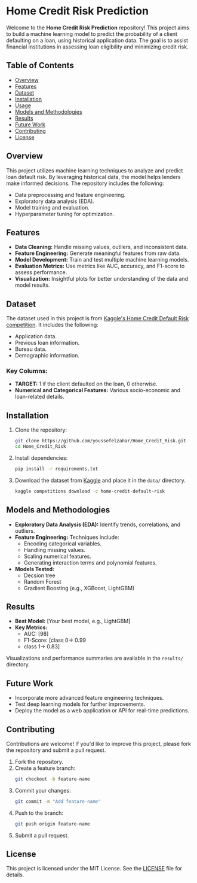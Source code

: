 # Home Credit Risk Prediction

Welcome to the **Home Credit Risk Prediction** repository! This project aims to build a machine learning model to predict the probability of a client defaulting on a loan, using historical application data. The goal is to assist financial institutions in assessing loan eligibility and minimizing credit risk.

## Table of Contents
- [Overview](#overview)
- [Features](#features)
- [Dataset](#dataset)
- [Installation](#installation)
- [Usage](#usage)
- [Models and Methodologies](#models-and-methodologies)
- [Results](#results)
- [Future Work](#future-work)
- [Contributing](#contributing)
- [License](#license)

## Overview
This project utilizes machine learning techniques to analyze and predict loan default risk. By leveraging historical data, the model helps lenders make informed decisions. The repository includes the following:
- Data preprocessing and feature engineering.
- Exploratory data analysis (EDA).
- Model training and evaluation.
- Hyperparameter tuning for optimization.

## Features
- **Data Cleaning:** Handle missing values, outliers, and inconsistent data.
- **Feature Engineering:** Generate meaningful features from raw data.
- **Model Development:** Train and test multiple machine learning models.
- **Evaluation Metrics:** Use metrics like AUC, accuracy, and F1-score to assess performance.
- **Visualization:** Insightful plots for better understanding of the data and model results.

## Dataset
The dataset used in this project is from [Kaggle's Home Credit Default Risk competition](https://www.kaggle.com/competitions/home-credit-default-risk/data). It includes the following:
- Application data.
- Previous loan information.
- Bureau data.
- Demographic information.

### Key Columns:
- **TARGET:** 1 if the client defaulted on the loan, 0 otherwise.
- **Numerical and Categorical Features:** Various socio-economic and loan-related details.

## Installation

1. Clone the repository:
   ```bash
   git clone https://github.com/youssefelzahar/Home_Credit_Risk.git
   cd Home_Credit_Risk
   ```

2. Install dependencies:
   ```bash
   pip install -r requirements.txt
   ```

3. Download the dataset from [Kaggle](https://www.kaggle.com/competitions/home-credit-default-risk/data) and place it in the `data/` directory.
   ```bash
   kaggle competitions download -c home-credit-default-risk
   ```
## Models and Methodologies
- **Exploratory Data Analysis (EDA):** Identify trends, correlations, and outliers.
- **Feature Engineering:** Techniques include:
  - Encoding categorical variables.
  - Handling missing values.
  - Scaling numerical features.
  - Generating interaction terms and polynomial features.
- **Models Tested:**
  - Decsion tree
  - Random Forest
  - Gradient Boosting (e.g., XGBoost, LightGBM)
    

## Results
- **Best Model:** [Your best model, e.g., LightGBM]
- **Key Metrics:**
  - AUC: [98]
  - F1-Score: [class 0-> 0.99
  - class 1-> 0.83]

Visualizations and performance summaries are available in the `results/` directory.

## Future Work
- Incorporate more advanced feature engineering techniques.
- Test deep learning models for further improvements.
- Deploy the model as a web application or API for real-time predictions.

## Contributing
Contributions are welcome! If you'd like to improve this project, please fork the repository and submit a pull request.

1. Fork the repository.
2. Create a feature branch:
   ```bash
   git checkout -b feature-name
   ```
3. Commit your changes:
   ```bash
   git commit -m "Add feature-name"
   ```
4. Push to the branch:
   ```bash
   git push origin feature-name
   ```
5. Submit a pull request.

## License
This project is licensed under the MIT License. See the [LICENSE](LICENSE) file for details.

